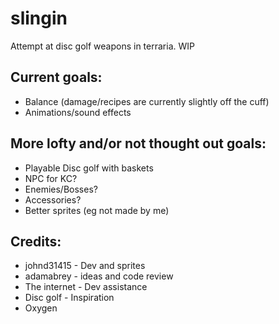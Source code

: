 # slingin

Attempt at disc golf weapons in terraria. WIP

## Current goals:
- Balance (damage/recipes are currently slightly off the cuff)
- Animations/sound effects

## More lofty and/or not thought out goals:
- Playable Disc golf with baskets
- NPC for KC?
- Enemies/Bosses?
- Accessories?
- Better sprites (eg not made by me)

## Credits:
- johnd31415 - Dev and sprites
- adamabrey - ideas and code review
- The internet - Dev assistance
- Disc golf - Inspiration
- Oxygen
